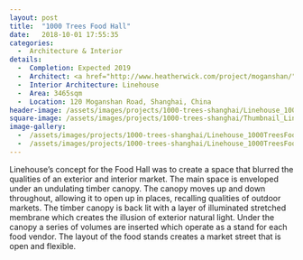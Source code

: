```yaml
---
layout: post
title:  "1000 Trees Food Hall"
date:   2018-10-01 17:55:35
categories:
  -  Architecture & Interior
details:
  -  Completion: Expected 2019
  -  Architect: <a href="http://www.heatherwick.com/project/moganshan/">Heatherwick</a>
  -  Interior Architecture: Linehouse
  -  Area: 3465sqm
  -  Location: 120 Moganshan Road, Shanghai, China
header-image: /assets/images/projects/1000-trees-shanghai/Linehouse_1000TreesFoodHall_1.jpg
square-image: /assets/images/projects/1000-trees-shanghai/Thumbnail_Linehouse_1000TreesFoodHall_1.jpg
image-gallery:
  -  /assets/images/projects/1000-trees-shanghai/Linehouse_1000TreesFoodHall_1.jpg
  -  /assets/images/projects/1000-trees-shanghai/Linehouse_1000TreesFoodHall_2.jpg
---
```

Linehouse’s concept for the Food Hall was to create a space that blurred the qualities of an exterior and interior market. The main space is enveloped under an undulating timber canopy. The canopy moves up and down throughout, allowing it to open up in places, recalling qualities of outdoor markets. The timber canopy is back lit with a layer of illuminated stretched membrane which creates the illusion of exterior natural light. Under the canopy a series of volumes are inserted which operate as a stand for each food vendor. The layout of the food stands creates a market street that is open and flexible. 